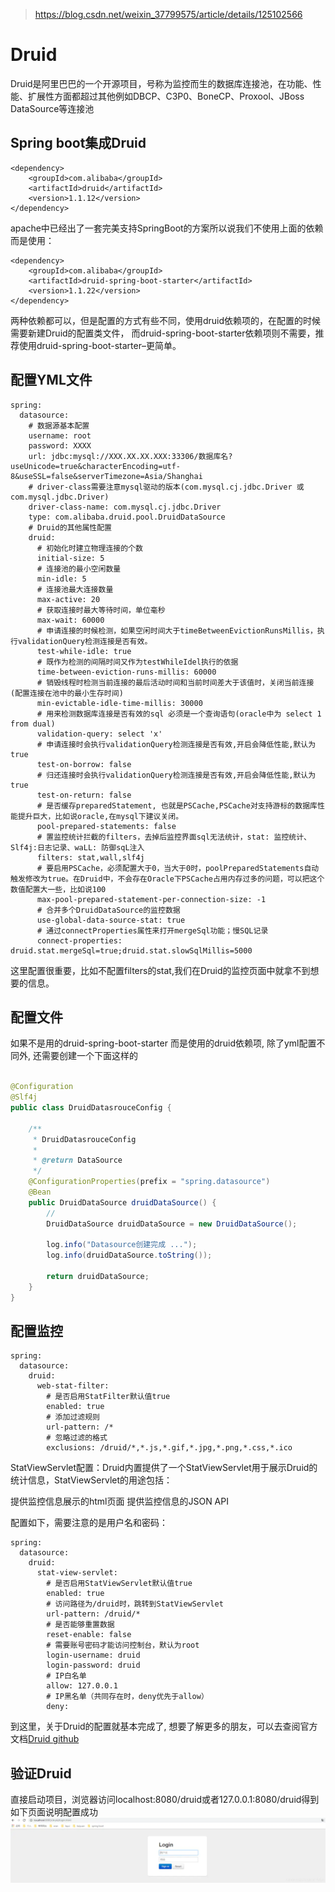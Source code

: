 > https://blog.csdn.net/weixin_37799575/article/details/125102566




# Druid

Druid是阿里巴巴的一个开源项目，号称为监控而生的数据库连接池，在功能、性能、扩展性方面都超过其他例如DBCP、C3P0、BoneCP、Proxool、JBoss DataSource等连接池

## Spring boot集成Druid

```
<dependency>       
    <groupId>com.alibaba</groupId>       
    <artifactId>druid</artifactId>       
    <version>1.1.12</version>   
</dependency>
```
apache中已经出了一套完美支持SpringBoot的方案所以说我们不使用上面的依赖而是使用：
```
<dependency>
    <groupId>com.alibaba</groupId>
    <artifactId>druid-spring-boot-starter</artifactId>
    <version>1.1.22</version>
</dependency>
```

两种依赖都可以，但是配置的方式有些不同，使用druid依赖项的，在配置的时候需要新建Druid的配置类文件，
而druid-spring-boot-starter依赖项则不需要，推荐使用druid-spring-boot-starter–更简单。

## 配置YML文件
```
spring:
  datasource:
    # 数据源基本配置
    username: root
    password: XXXX
    url: jdbc:mysql://XXX.XX.XX.XXX:33306/数据库名?useUnicode=true&characterEncoding=utf-8&useSSL=false&serverTimezone=Asia/Shanghai
    # driver-class需要注意mysql驱动的版本(com.mysql.cj.jdbc.Driver 或 com.mysql.jdbc.Driver)
    driver-class-name: com.mysql.cj.jdbc.Driver
    type: com.alibaba.druid.pool.DruidDataSource
    # Druid的其他属性配置
    druid:
      # 初始化时建立物理连接的个数
      initial-size: 5
      # 连接池的最小空闲数量
      min-idle: 5
      # 连接池最大连接数量
      max-active: 20
      # 获取连接时最大等待时间，单位毫秒
      max-wait: 60000
      # 申请连接的时候检测，如果空闲时间大于timeBetweenEvictionRunsMillis，执行validationQuery检测连接是否有效。
      test-while-idle: true
      # 既作为检测的间隔时间又作为testWhileIdel执行的依据
      time-between-eviction-runs-millis: 60000
      # 销毁线程时检测当前连接的最后活动时间和当前时间差大于该值时，关闭当前连接(配置连接在池中的最小生存时间)
      min-evictable-idle-time-millis: 30000
      # 用来检测数据库连接是否有效的sql 必须是一个查询语句(oracle中为 select 1 from dual)
      validation-query: select 'x'
      # 申请连接时会执行validationQuery检测连接是否有效,开启会降低性能,默认为true
      test-on-borrow: false
      # 归还连接时会执行validationQuery检测连接是否有效,开启会降低性能,默认为true
      test-on-return: false
      # 是否缓存preparedStatement, 也就是PSCache,PSCache对支持游标的数据库性能提升巨大，比如说oracle,在mysql下建议关闭。
      pool-prepared-statements: false
      # 置监控统计拦截的filters，去掉后监控界面sql无法统计，stat: 监控统计、Slf4j:日志记录、waLL: 防御sqL注入
      filters: stat,wall,slf4j
      # 要启用PSCache，必须配置大于0，当大于0时，poolPreparedStatements自动触发修改为true。在Druid中，不会存在Oracle下PSCache占用内存过多的问题，可以把这个数值配置大一些，比如说100
      max-pool-prepared-statement-per-connection-size: -1
      # 合并多个DruidDataSource的监控数据
      use-global-data-source-stat: true
      # 通过connectProperties属性来打开mergeSql功能；慢SQL记录
      connect-properties: druid.stat.mergeSql=true;druid.stat.slowSqlMillis=5000

```
这里配置很重要，比如不配置filters的stat,我们在Druid的监控页面中就拿不到想要的信息。



## 配置文件
如果不是用的druid-spring-boot-starter 而是使用的druid依赖项, 除了yml配置不同外, 还需要创建一个下面这样的
```java

@Configuration
@Slf4j
public class DruidDatasrouceConfig {

    /**
     * DruidDatasrouceConfig
     *
     * @return DataSource
     */
    @ConfigurationProperties(prefix = "spring.datasource")
    @Bean
    public DruidDataSource druidDataSource() {
        //
        DruidDataSource druidDataSource = new DruidDataSource();

        log.info("Datasource创建完成 ...");
        log.info(druidDataSource.toString());

        return druidDataSource;
    }
}
```

## 配置监控
```
spring:
  datasource:
    druid:
      web-stat-filter:
        # 是否启用StatFilter默认值true
        enabled: true
        # 添加过滤规则
        url-pattern: /*
        # 忽略过滤的格式
        exclusions: /druid/*,*.js,*.gif,*.jpg,*.png,*.css,*.ico

```
StatViewServlet配置：Druid内置提供了一个StatViewServlet用于展示Druid的统计信息，StatViewServlet的用途包括：

提供监控信息展示的html页面
提供监控信息的JSON API

配置如下，需要注意的是用户名和密码：

```
spring:
  datasource:
    druid:
      stat-view-servlet:
        # 是否启用StatViewServlet默认值true
        enabled: true
        # 访问路径为/druid时，跳转到StatViewServlet
        url-pattern: /druid/*
        # 是否能够重置数据
        reset-enable: false
        # 需要账号密码才能访问控制台，默认为root
        login-username: druid
        login-password: druid
        # IP白名单
        allow: 127.0.0.1
        # IP黑名单（共同存在时，deny优先于allow）
        deny: 

```
到这里，关于Druid的配置就基本完成了, 想要了解更多的朋友，可以去查阅官方文档[Druid github](https://github.com/alibaba/druid/tree/master/druid-spring-boot-starter)

## 验证Druid

直接启动项目，浏览器访问localhost:8080/druid或者127.0.0.1:8080/druid得到如下页面说明配置成功
![img.png](img.png)

